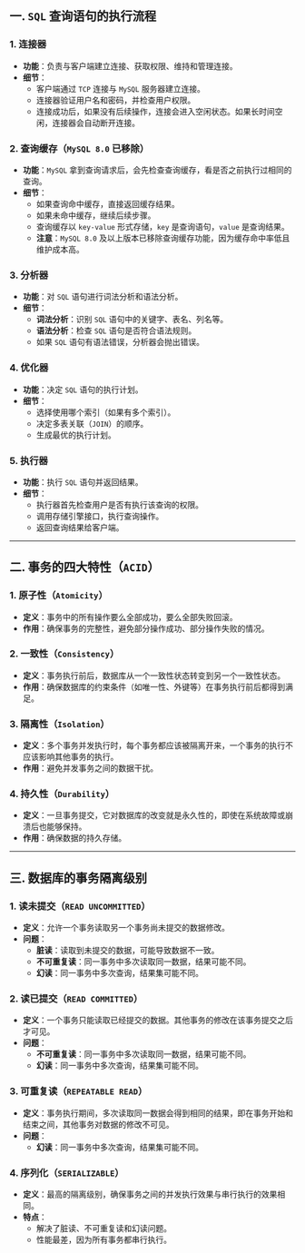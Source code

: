 ## 一. `SQL` 查询语句的执行流程

### 1. 连接器
- **功能**：负责与客户端建立连接、获取权限、维持和管理连接。
- **细节**：
  - 客户端通过 `TCP` 连接与 `MySQL` 服务器建立连接。
  - 连接器验证用户名和密码，并检查用户权限。
  - 连接成功后，如果没有后续操作，连接会进入空闲状态。如果长时间空闲，连接器会自动断开连接。

### 2. 查询缓存（`MySQL 8.0` 已移除）
- **功能**：`MySQL` 拿到查询请求后，会先检查查询缓存，看是否之前执行过相同的查询。
- **细节**：
  - 如果查询命中缓存，直接返回缓存结果。
  - 如果未命中缓存，继续后续步骤。
  - 查询缓存以 `key-value` 形式存储，`key` 是查询语句，`value` 是查询结果。
  - **注意**：`MySQL 8.0` 及以上版本已移除查询缓存功能，因为缓存命中率低且维护成本高。

### 3. 分析器
- **功能**：对 `SQL` 语句进行词法分析和语法分析。
- **细节**：
  - **词法分析**：识别 `SQL` 语句中的关键字、表名、列名等。
  - **语法分析**：检查 `SQL` 语句是否符合语法规则。
  - 如果 `SQL` 语句有语法错误，分析器会抛出错误。

### 4. 优化器
- **功能**：决定 `SQL` 语句的执行计划。
- **细节**：
  - 选择使用哪个索引（如果有多个索引）。
  - 决定多表关联（`JOIN`）的顺序。
  - 生成最优的执行计划。

### 5. 执行器
- **功能**：执行 `SQL` 语句并返回结果。
- **细节**：
  - 执行器首先检查用户是否有执行该查询的权限。
  - 调用存储引擎接口，执行查询操作。
  - 返回查询结果给客户端。

---

## 二. 事务的四大特性（`ACID`）

### 1. 原子性（`Atomicity`）
- **定义**：事务中的所有操作要么全部成功，要么全部失败回滚。
- **作用**：确保事务的完整性，避免部分操作成功、部分操作失败的情况。

### 2. 一致性（`Consistency`）
- **定义**：事务执行前后，数据库从一个一致性状态转变到另一个一致性状态。
- **作用**：确保数据库的约束条件（如唯一性、外键等）在事务执行前后都得到满足。

### 3. 隔离性（`Isolation`）
- **定义**：多个事务并发执行时，每个事务都应该被隔离开来，一个事务的执行不应该影响其他事务的执行。
- **作用**：避免并发事务之间的数据干扰。

### 4. 持久性（`Durability`）
- **定义**：一旦事务提交，它对数据库的改变就是永久性的，即使在系统故障或崩溃后也能够保持。
- **作用**：确保数据的持久存储。

---

## 三. 数据库的事务隔离级别

### 1. 读未提交（`READ UNCOMMITTED`）
- **定义**：允许一个事务读取另一个事务尚未提交的数据修改。
- **问题**：
  - **脏读**：读取到未提交的数据，可能导致数据不一致。
  - **不可重复读**：同一事务中多次读取同一数据，结果可能不同。
  - **幻读**：同一事务中多次查询，结果集可能不同。

### 2. 读已提交（`READ COMMITTED`）
- **定义**：一个事务只能读取已经提交的数据。其他事务的修改在该事务提交之后才可见。
- **问题**：
  - **不可重复读**：同一事务中多次读取同一数据，结果可能不同。
  - **幻读**：同一事务中多次查询，结果集可能不同。

### 3. 可重复读（`REPEATABLE READ`）
- **定义**：事务执行期间，多次读取同一数据会得到相同的结果，即在事务开始和结束之间，其他事务对数据的修改不可见。
- **问题**：
  - **幻读**：同一事务中多次查询，结果集可能不同。

### 4. 序列化（`SERIALIZABLE`）
- **定义**：最高的隔离级别，确保事务之间的并发执行效果与串行执行的效果相同。
- **特点**：
  - 解决了脏读、不可重复读和幻读问题。
  - 性能最差，因为所有事务都串行执行。
